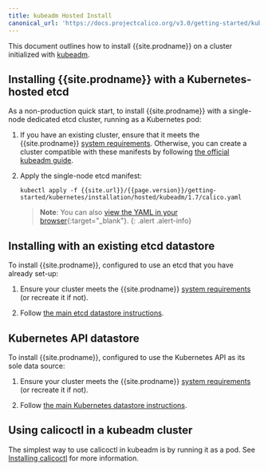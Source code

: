 ```yaml
---
title: kubeadm Hosted Install
canonical_url: 'https://docs.projectcalico.org/v3.0/getting-started/kubernetes/installation/hosted/kubeadm/'
---
```


This document outlines how to install {{site.prodname}} on a cluster initialized with 
[kubeadm](http://kubernetes.io/docs/getting-started-guides/kubeadm/).  

## Installing {{site.prodname}} with a Kubernetes-hosted etcd

As a non-production quick start, to install {{site.prodname}} with a single-node dedicated etcd cluster,
running as a Kubernetes pod:

1. If you have an existing cluster, ensure that it meets the {{site.prodname}} [system requirements](../../../requirements). Otherwise, you can create a cluster compatible with these manifests by following [the official kubeadm guide](http://kubernetes.io/docs/getting-started-guides/kubeadm/).

2. Apply the single-node etcd manifest:
   
   ```shell
   kubectl apply -f {{site.url}}/{{page.version}}/getting-started/kubernetes/installation/hosted/kubeadm/1.7/calico.yaml
   ```
   
   > **Note**: You can also 
   > [view the YAML in your browser](1.7/calico.yaml){:target="_blank"}.
   {: .alert .alert-info}

## Installing with an existing etcd datastore

To install {{site.prodname}}, configured to use an etcd that you have already set-up:

1. Ensure your cluster meets the {{site.prodname}} [system requirements](../../../requirements) (or recreate it if not).

2. Follow [the main etcd datastore instructions](../hosted). 

## Kubernetes API datastore

To install {{site.prodname}}, configured to use the Kubernetes API as its sole data source:

1. Ensure your cluster meets the {{site.prodname}} [system requirements](../../../requirements) (or recreate it if not).

2. Follow [the main Kubernetes datastore instructions](../kubernetes-datastore). 

## Using calicoctl in a kubeadm cluster

The simplest way to use calicoctl in kubeadm is by running it as a pod.
See [Installing calicoctl](/{{page.version}}/usage/calicoctl/install) for more information.